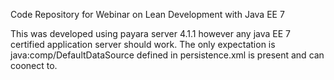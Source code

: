 Code Repository for Webinar on Lean Development with Java EE 7

This was developed using payara server 4.1.1 however any java EE 7 certified application server should work.
The only expectation is java:comp/DefaultDataSource defined in persistence.xml is present and can coonect to.
